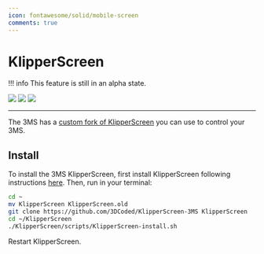 ```yaml
---
icon: fontawesome/solid/mobile-screen
comments: true
---
```


# KlipperScreen

!!! info
    This feature is still in an alpha state.

![](ks_home.png)
![](ks_main.png)
![](ks_settings.png)

---

The 3MS has a [custom fork of KlipperScreen](https://github.com/3DCoded/KlipperScreen-3MS) you can use to control your 3MS.

## Install

To install the 3MS KlipperScreen, first install KlipperScreen following instructions [here](https://klipperscreen.readthedocs.io/en/latest/Installation/). Then, run in your terminal:

```sh
cd ~
mv KlipperScreen KlipperScreen.old
git clone https://github.com/3DCoded/KlipperScreen-3MS KlipperScreen
cd ~/KlipperScreen
./KlipperScreen/scripts/KlipperScreen-install.sh
```

Restart KlipperScreen.